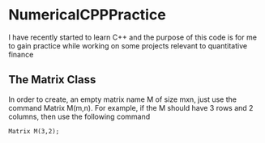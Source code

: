# NumericalCPPPractice
I have recently started to learn C++ and the purpose of this code is for me to gain practice while working on some projects relevant to quantitative finance 

## The Matrix Class

In order to create, an empty matrix name M of size mxn, just use the command Matrix M(m,n). For example, if the M should have 3 rows and 2 columns, then use the following command

```
Matrix M(3,2);
```
